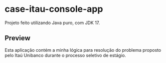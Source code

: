 # case-itau-console-app
Projeto feito utilizando Java puro, com JDK 17.
## Preview
Esta aplicação contém a minha lógica para resolução do problema proposto pelo Itaú Unibanco durante o processo seletivo de estágio.
